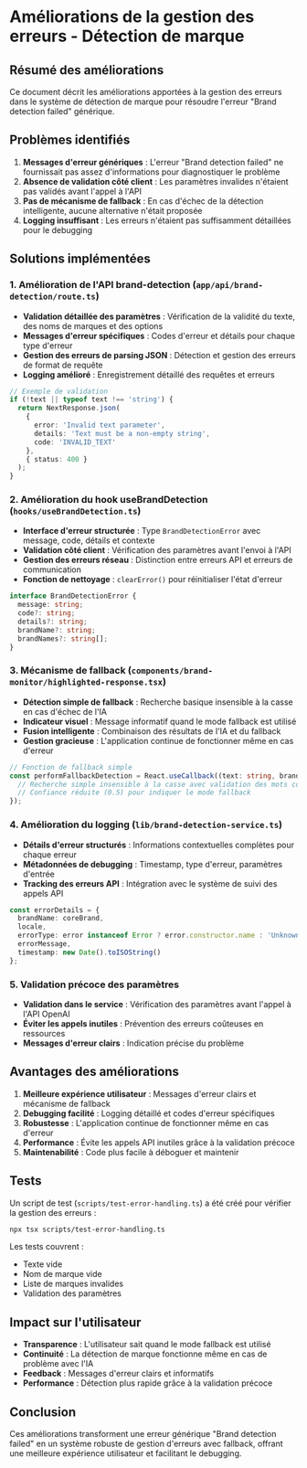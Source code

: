 # Améliorations de la gestion des erreurs - Détection de marque

## Résumé des améliorations

Ce document décrit les améliorations apportées à la gestion des erreurs dans le système de détection de marque pour résoudre l'erreur "Brand detection failed" générique.

## Problèmes identifiés

1. **Messages d'erreur génériques** : L'erreur "Brand detection failed" ne fournissait pas assez d'informations pour diagnostiquer le problème
2. **Absence de validation côté client** : Les paramètres invalides n'étaient pas validés avant l'appel à l'API
3. **Pas de mécanisme de fallback** : En cas d'échec de la détection intelligente, aucune alternative n'était proposée
4. **Logging insuffisant** : Les erreurs n'étaient pas suffisamment détaillées pour le debugging

## Solutions implémentées

### 1. Amélioration de l'API brand-detection (`app/api/brand-detection/route.ts`)

- **Validation détaillée des paramètres** : Vérification de la validité du texte, des noms de marques et des options
- **Messages d'erreur spécifiques** : Codes d'erreur et détails pour chaque type d'erreur
- **Gestion des erreurs de parsing JSON** : Détection et gestion des erreurs de format de requête
- **Logging amélioré** : Enregistrement détaillé des requêtes et erreurs

```typescript
// Exemple de validation
if (!text || typeof text !== 'string') {
  return NextResponse.json(
    { 
      error: 'Invalid text parameter', 
      details: 'Text must be a non-empty string',
      code: 'INVALID_TEXT'
    },
    { status: 400 }
  );
}
```

### 2. Amélioration du hook useBrandDetection (`hooks/useBrandDetection.ts`)

- **Interface d'erreur structurée** : Type `BrandDetectionError` avec message, code, détails et contexte
- **Validation côté client** : Vérification des paramètres avant l'envoi à l'API
- **Gestion des erreurs réseau** : Distinction entre erreurs API et erreurs de communication
- **Fonction de nettoyage** : `clearError()` pour réinitialiser l'état d'erreur

```typescript
interface BrandDetectionError {
  message: string;
  code?: string;
  details?: string;
  brandName?: string;
  brandNames?: string[];
}
```

### 3. Mécanisme de fallback (`components/brand-monitor/highlighted-response.tsx`)

- **Détection simple de fallback** : Recherche basique insensible à la casse en cas d'échec de l'IA
- **Indicateur visuel** : Message informatif quand le mode fallback est utilisé
- **Fusion intelligente** : Combinaison des résultats de l'IA et du fallback
- **Gestion gracieuse** : L'application continue de fonctionner même en cas d'erreur

```typescript
// Fonction de fallback simple
const performFallbackDetection = React.useCallback((text: string, brands: string[]): Map<string, BrandDetectionResult> => {
  // Recherche simple insensible à la casse avec validation des mots complets
  // Confiance réduite (0.5) pour indiquer le mode fallback
});
```

### 4. Amélioration du logging (`lib/brand-detection-service.ts`)

- **Détails d'erreur structurés** : Informations contextuelles complètes pour chaque erreur
- **Métadonnées de debugging** : Timestamp, type d'erreur, paramètres d'entrée
- **Tracking des erreurs API** : Intégration avec le système de suivi des appels API

```typescript
const errorDetails = {
  brandName: coreBrand,
  locale,
  errorType: error instanceof Error ? error.constructor.name : 'UnknownError',
  errorMessage,
  timestamp: new Date().toISOString()
};
```

### 5. Validation précoce des paramètres

- **Validation dans le service** : Vérification des paramètres avant l'appel à l'API OpenAI
- **Éviter les appels inutiles** : Prévention des erreurs coûteuses en ressources
- **Messages d'erreur clairs** : Indication précise du problème

## Avantages des améliorations

1. **Meilleure expérience utilisateur** : Messages d'erreur clairs et mécanisme de fallback
2. **Debugging facilité** : Logging détaillé et codes d'erreur spécifiques
3. **Robustesse** : L'application continue de fonctionner même en cas d'erreur
4. **Performance** : Évite les appels API inutiles grâce à la validation précoce
5. **Maintenabilité** : Code plus facile à déboguer et maintenir

## Tests

Un script de test (`scripts/test-error-handling.ts`) a été créé pour vérifier la gestion des erreurs :

```bash
npx tsx scripts/test-error-handling.ts
```

Les tests couvrent :
- Texte vide
- Nom de marque vide
- Liste de marques invalides
- Validation des paramètres

## Impact sur l'utilisateur

- **Transparence** : L'utilisateur sait quand le mode fallback est utilisé
- **Continuité** : La détection de marque fonctionne même en cas de problème avec l'IA
- **Feedback** : Messages d'erreur clairs et informatifs
- **Performance** : Détection plus rapide grâce à la validation précoce

## Conclusion

Ces améliorations transforment une erreur générique "Brand detection failed" en un système robuste de gestion d'erreurs avec fallback, offrant une meilleure expérience utilisateur et facilitant le debugging.
